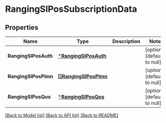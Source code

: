 # RangingSlPosSubscriptionData

## Properties
Name | Type | Description | Notes
------------ | ------------- | ------------- | -------------
**RangingSlPosAuth** | [***RangingSlPosAuth**](RangingSlPosAuth.md) |  | [optional] [default to null]
**RangingSlPosPlmn** | [**[]RangingSlPosPlmn**](RangingSlPosPlmn.md) |  | [optional] [default to null]
**RangingSlPosQos** | [***RangingSlPosQos**](RangingSlPosQos.md) |  | [optional] [default to null]

[[Back to Model list]](../README.md#documentation-for-models) [[Back to API list]](../README.md#documentation-for-api-endpoints) [[Back to README]](../README.md)

